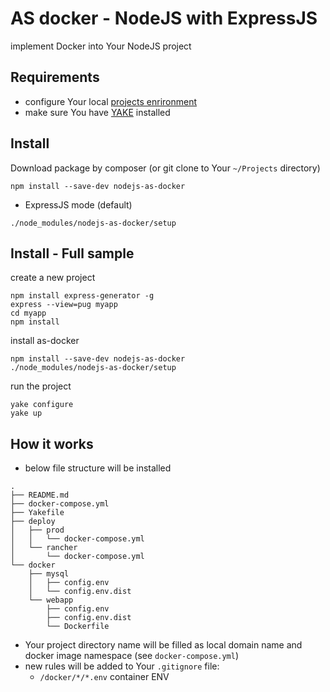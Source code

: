 AS docker - NodeJS with ExpressJS
========================
implement Docker into Your NodeJS project


Requirements
---
 * configure Your local [projects enrironment](https://bitbucket.org/as-docker/projects-environment)
 * make sure You have [YAKE](https://yake.amsdard.io/) installed


Install
---
Download package by composer (or git clone to Your `~/Projects` directory)
```
npm install --save-dev nodejs-as-docker
```

 * ExpressJS mode (default)
```
./node_modules/nodejs-as-docker/setup
```


Install - Full sample
---
create a new project
```
npm install express-generator -g
express --view=pug myapp
cd myapp
npm install
```

install as-docker
```
npm install --save-dev nodejs-as-docker
./node_modules/nodejs-as-docker/setup
```

run the project
```
yake configure
yake up
```


How it works
---
* below file structure will be installed
```
.
├── README.md
├── docker-compose.yml
├── Yakefile
├── deploy
│   ├── prod
│   │   └── docker-compose.yml
│   └── rancher
│       └── docker-compose.yml
└── docker
    ├── mysql
    │   ├── config.env
    │   └── config.env.dist
    └── webapp
        ├── config.env
        ├── config.env.dist
        └── Dockerfile
```
* Your project directory name will be filled as local domain name and docker image namespace (see `docker-compose.yml`)
* new rules will be added to Your `.gitignore` file: 
  * `/docker/*/*.env` container ENV
 
